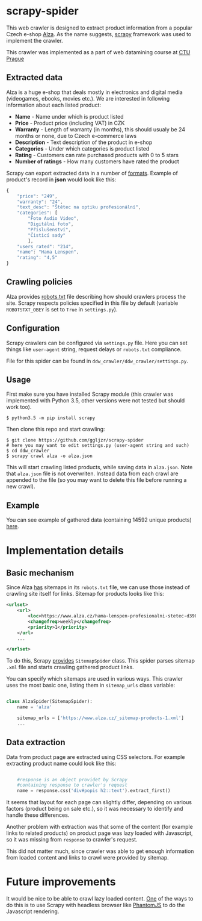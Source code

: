 # scrapy-spider

This web crawler is designed to extract product information from a popular Czech e-shop [Alza](www.alza.cz). As the name suggests, [scrapy](https://scrapy.org/) framework was used to implement the crawler.

This crawler was implemented as a part of web datamining course at [CTU Prague](https://www.cvut.cz/en)

## Extracted data

Alza is a huge e-shop that deals mostly in electronics and digital media (videogames, ebooks, movies etc.). We are interested in following information about each listed product:

* **Name** - Name under which is product listed
* **Price** - Product price (including VAT) in CZK
* **Warranty** - Length of warranty (in months), this should usualy be 24 months or none, due to Czech e-commerce laws
* **Description** - Text description of the product in e-shop
* **Categories** - Under which categories is product listed
* **Rating** - Customers can rate purchased products with 0 to 5 stars
* **Number of ratings** - How many customers have rated the product

Scrapy can export extracted data in a number of [formats](https://doc.scrapy.org/en/latest/topics/feed-exports.html). Example of product's record in **json** would look like this:

```javascript
{
	"price": "249", 
	"warranty": "24", 
	"text_desc": "Štětec na optiku profesionální", 
	"categories": [
		"Foto Audio Video", 
		"Digitální foto", 
		"Příslušenství", 
		"Čisticí sady"
		], 
	"users_rated": "214", 
	"name": "Hama Lenspen", 
	"rating": "4,5"
}
```

## Crawling policies

Alza provides [robots.txt](https://www.alza.cz/robots.txt) file describing how should crawlers process the site. Scrapy respects policies specified in this file by default (variable ``ROBOTSTXT_OBEY`` is set to ``True`` in ``settings.py``).

## Configuration

Scrapy crawlers can be configured via ``settings.py`` file. Here you can set things like ``user-agent`` string, request delays or ``robots.txt`` compliance.

File for this spider can be found in ``ddw_crawler/ddw_crawler/settings.py``.

## Usage

First make sure you have installed Scrapy module (this crawler was implemented with Python 3.5, other versions were not tested but should work too).

```
$ python3.5 -m pip install scrapy
```

Then clone this repo and start crawling:

```
$ git clone https://github.com/ggljzr/scrapy-spider
# here you may want to edit settings.py (user-agent string and such)
$ cd ddw_crawler
$ scrapy crawl alza -o alza.json
```

This will start crawling listed products, while saving data in ``alza.json``. Note that ``alza.json`` file is not overwriten. Instead data from each crawl are appended to the file (so you may want to delete this file before running a new crawl).

## Example

You can see example of gathered data (containing 14592 unique products) [here](https://raw.githubusercontent.com/ggljzr/scrapy-spider/master/examples/alza.json).

# Implementation details

## Basic mechanism

Since Alza [has](https://www.alza.cz/robots.txt) sitemaps in its ``robots.txt`` file, we can use those instead of crawling site itself for links. Sitemap for products looks like this:

```xml
<urlset>
	<url>
		<loc>https://www.alza.cz/hama-lenspen-profesionalni-stetec-d39827.htm</loc>
		<changefreq>weekly</changefreq>
		<priority>1</priority>
	</url>
	...

</urlset>

```

To do this, Scrapy [provides](https://doc.scrapy.org/en/latest/topics/spiders.html#sitemapspider) ``SitemapSpider`` class. This spider parses sitemap ``.xml`` file and starts crawling gathered product links.

You can specify which sitemaps are used in various ways. This crawler uses the most basic one, listing them in ``sitemap_urls`` class variable:

```python

class AlzaSpider(SitemapSpider):
    name = 'alza'

    sitemap_urls = ['https://www.alza.cz/_sitemap-products-1.xml']
    ...

```

## Data extraction

Data from product page are extracted using CSS selectors. For example extracting product name could look like this:

```python

	#response is an object providet by Scrapy
	#containing response to crawler's request
	name = response.css('div#popis h2::text').extract_first()

```

It seems that layout for each page can slightly differ, depending on various factors (product being on sale etc.), so it was necessary to identify and handle these differences.

Another problem with extraction was that some of the content (for example links to related products) on product page was lazy loaded with Javascript, so it was missing from ``response`` to crawler's request.

This did not matter much, since crawler was able to get enough information from loaded content and links to crawl were provided by sitemap.

# Future improvements

It would be nice to be able to crawl lazy loaded content. [One](http://stackoverflow.com/questions/40738264/how-to-scrapy-a-lazy-loading-form) of the ways to do this is to use Scrapy with headless browser like [PhantomJS](http://phantomjs.org/) to do the Javascript rendering.